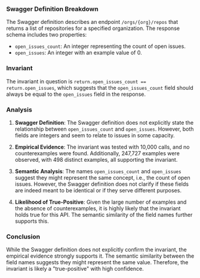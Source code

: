 ### Swagger Definition Breakdown

The Swagger definition describes an endpoint `/orgs/{org}/repos` that returns a list of repositories for a specified organization. The response schema includes two properties:
- `open_issues_count`: An integer representing the count of open issues.
- `open_issues`: An integer with an example value of 0.

### Invariant

The invariant in question is `return.open_issues_count == return.open_issues`, which suggests that the `open_issues_count` field should always be equal to the `open_issues` field in the response.

### Analysis

1. **Swagger Definition**: The Swagger definition does not explicitly state the relationship between `open_issues_count` and `open_issues`. However, both fields are integers and seem to relate to issues in some capacity.

2. **Empirical Evidence**: The invariant was tested with 10,000 calls, and no counterexamples were found. Additionally, 247,727 examples were observed, with 498 distinct examples, all supporting the invariant.

3. **Semantic Analysis**: The names `open_issues_count` and `open_issues` suggest they might represent the same concept, i.e., the count of open issues. However, the Swagger definition does not clarify if these fields are indeed meant to be identical or if they serve different purposes.

4. **Likelihood of True-Positive**: Given the large number of examples and the absence of counterexamples, it is highly likely that the invariant holds true for this API. The semantic similarity of the field names further supports this.

### Conclusion

While the Swagger definition does not explicitly confirm the invariant, the empirical evidence strongly supports it. The semantic similarity between the field names suggests they might represent the same value. Therefore, the invariant is likely a "true-positive" with high confidence.
